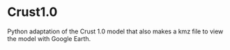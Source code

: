 # Crust1.0
Python adaptation of the Crust 1.0 model that also makes a kmz file to view the model with Google Earth.

